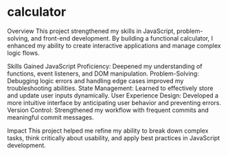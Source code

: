 # calculator
Overview
This project strengthened my skills in JavaScript, problem-solving, and front-end development. By building a functional calculator, I enhanced my ability to create interactive applications and manage complex logic flows.

Skills Gained
JavaScript Proficiency: Deepened my understanding of functions, event listeners, and DOM manipulation.
Problem-Solving: Debugging logic errors and handling edge cases improved my troubleshooting abilities.
State Management: Learned to effectively store and update user inputs dynamically.
User Experience Design: Developed a more intuitive interface by anticipating user behavior and preventing errors.
Version Control: Strengthened my workflow with frequent commits and meaningful commit messages.

Impact
This project helped me refine my ability to break down complex tasks, think critically about usability, and apply best practices in JavaScript development.
